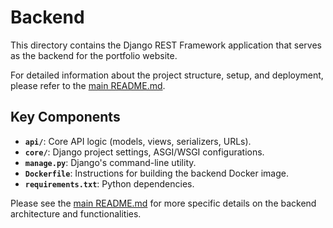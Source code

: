 # Backend

This directory contains the Django REST Framework application that serves as the backend for the portfolio website.

For detailed information about the project structure, setup, and deployment, please refer to the [main README.md](../README.md).

## Key Components

-   **`api/`**: Core API logic (models, views, serializers, URLs).
-   **`core/`**: Django project settings, ASGI/WSGI configurations.
-   **`manage.py`**: Django's command-line utility.
-   **`Dockerfile`**: Instructions for building the backend Docker image.
-   **`requirements.txt`**: Python dependencies.

Please see the [main README.md](../README.md#backend-details) for more specific details on the backend architecture and functionalities.
